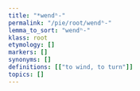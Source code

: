 ```yaml
---
title: "*wendʰ-"
permalink: "/pie/root/wendʰ-"
lemma_to_sort: "wendʰ-"
klass: root
etymology: []
markers: []
synonyms: []
definitions: [["to wind, to turn"]]
topics: []
---
```

